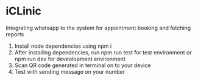 
# iCLinic

Integrating whatsapp to the system for appointment booking and fetching reports

1. Install node dependencies using npm i
2. After installing dependencies, run npm run test for test environment or npm run dev for deveolopment environment
3. Scan QR code generated in terminal on to your device
4. Test with sending message on your number

